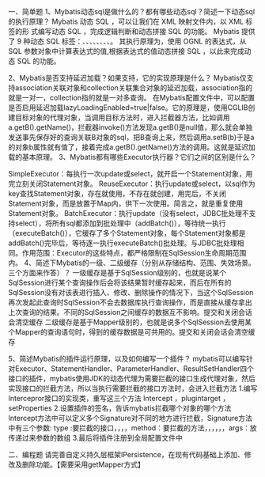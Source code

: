 一、简单题
1、Mybatis动态sql是做什么的？都有哪些动态sql？简述一下动态sql的执行原理？
Mybatis 动态 SQL ，可以让我们在 XML 映射文件内，以 XML 标签的形 式编写动态 SQL ，完成逻辑判断和动态拼接 SQL 的功能。
Mybatis 提供了 9 种动态 SQL 标签：<if/>、<choose/>、<when/>、<otherwise/>、<trim/>、<when/>、<set/>、<foreach/>、<bind/>。
其执行原理为，使用 OGNL 的表达式，从 SQL 参数对象中计算表达式的值,根据表达式的值动态拼接 SQL ，以此来完成动态 SQL 的功能。


2、Mybatis是否支持延迟加载？如果支持，它的实现原理是什么？
           Mybatis仅支持association关联对象和collection关联集合对象的延迟加载，association指的就是一对一，collection指的就是一对多查询。
在Mybatis配置文件中，可以配置是否启用延迟加载lazyLoadingEnabled=true|false。它的原理是，使用CGLIB创建目标对象的代理对象，当调用目标方法时，进入拦截器方法，比如调用a.getB().getName()，拦截器invoke()方法发现a.getB()是null值，那么就会单独发送事先保存好的查询关联B对象的sql，把B查询上来，然后调用a.setB(b)于是a的对象b属性就有值了，接着完成a.getB().getName()方法的调用。这就是延迟加载的基本原理。
3、Mybatis都有哪些Executor执行器？它们之间的区别是什么？
      
SimpleExecutor：每执行一次update或select，就开启一个Statement对象，用完立刻关闭Statement对象。
ReuseExecutor：执行update或select，以sql作为key查找Statement对象，存在就使用，不存在就创建，用完后，不关闭Statement对象，而是放置于Map内，供下一次使用。简言之，就是重复使用Statement对象。
BatchExecutor：执行update（没有select，JDBC批处理不支持select），将所有sql都添加到批处理中（addBatch()），等待统一执行（executeBatch()），它缓存了多个Statement对象，每个Statement对象都是addBatch()完毕后，等待逐一执行executeBatch()批处理。与JDBC批处理相同。作用范围：Executor的这些特点，都严格限制在SqlSession生命周期范围内。
4、简述下Mybatis的一级、二级缓存（分别从存储结构、范围、失效场景。三个方面来作答）？
    一级缓存是基于SqlSession级别的，也就是说某个SqlSession进行某个查询操作后会将该结果暂时缓存起来，而后在所有的SqlSession没有对该表进行插入、修改、删除操作的情况下，当这个SqlSession再次发起此查询时SqlSession不会去数据库执行查询操作，而是直接从缓存拿出上次查询的结果。不同的SqlSession之间缓存的数据互不影响。提交和关闭会话会清空缓存
二级缓存是基于Mapper级别的，也就是说多个SqlSession去使用某个Mapper的查询语句时，得到的缓存数据是可共用的。提交和关闭会话会清空缓存


5、简述Mybatis的插件运行原理，以及如何编写一个插件？
mybatis可以编写针对Executor、StatementHandler、ParameterHandler、ResultSetHandler四个接口的插件，mybatis使用JDK的动态代理为需要拦截的接口生成代理对象，然后实现接口的拦截方法，所以当执行需要拦截的接口方法时，会进入拦截方法
      1.编写Intercepror接口的实现类，重写这三个方法
       Intercept ，plugintarget ，setProperties
2.设置插件的签名，告诉mybatis拦截哪个对象的哪个方法
   Intercept方法中可以定义多个Signature对不同的地方进行拦截，Signature方法中有三个参数:
   type :要拦截的接口，，，，method：要拦截的方法，，，，，，args：放传递过来参数的数组
3.最后将插件注册到全局配置文件中

二、编程题
请完善自定义持久层框架IPersistence，在现有代码基础上添加、修改及删除功能。【需要采用getMapper方式】
 

